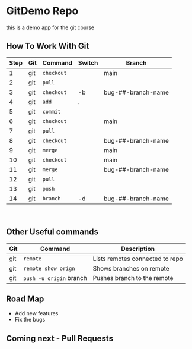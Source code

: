 # GitDemo Repo

this is a demo app for the git course

## How To Work With Git

| Step | Git | Command    | Switch | Branch             |
| ---- | --- | ---------- | ------ | ------------------ |
| 1    | git | `checkout` |        | main               |
| 2    | git | `pull`     |        |                    |
| 3    | git | `checkout` | -b     | bug-##-branch-name |
| 4    | git | `add`      | .      |                    |
| 5    | git | `commit`   |        |                    |
| 6    | git | `checkout` |        | main               |
| 7    | git | `pull`     |        |                    |
| 8    | git | `checkout` |        | bug-##-branch-name |
| 9    | git | `merge`    |        | main               |
| 10   | git | `checkout` |        | main               |
| 11   | git | `merge`    |        | bug-##-branch-name |
| 12   | git | `pull`     |        |                    |
| 13   | git | `push`     |        |                    |
| 14   | git | `branch`   | -d     | bug-##-branch-name |

</br>

## Other Useful commands

| Git | Command                |Description                                         |
| --- | -----------------------|----------------------------------------------------|
| git | `remote`               | Lists remotes connected to repo                    |
| git | `remote show orign`    | Shows branches on remote                           | 
| git | `push -u origin` branch| Pushes branch to the remote                        |


## Road Map

- Add new features
- Fix the bugs

## Coming next - Pull Requests
